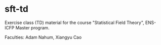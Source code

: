 # sft-td
Exercise class (TD) material for the course "Statistical Field Theory", ENS-ICFP Master program. 

Faculties: Adam Nahum, Xiangyu Cao
